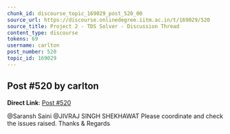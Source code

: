 ```yaml
---
chunk_id: discourse_topic_169029_post_520_00
source_url: https://discourse.onlinedegree.iitm.ac.in/t/169029/520
source_title: Project 2 - TDS Solver - Discussion Thread
content_type: discourse
tokens: 69
username: carlton
post_number: 520
topic_id: 169029
---
```


## Post #520 by carlton

**Direct Link**: [Post #520](https://discourse.onlinedegree.iitm.ac.in/t/169029/520)

@Saransh Saini @JIVRAJ SINGH SHEKHAWAT Please coordinate and check the issues raised. Thanks &amp; Regards
